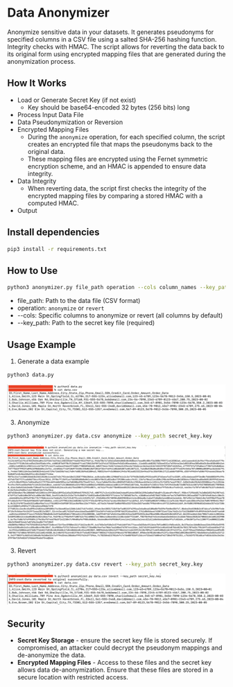 # Data Anonymizer

Anonymize sensitive data in your datasets. It generates pseudonyms for specified columns in a CSV file using a salted SHA-256 hashing function. Integrity checks with HMAC. The script allows for reverting the data back to its original form using encrypted mapping files that are generated during the anonymization process.

## How It Works

- Load or Generate Secret Key (if not exist)
  - Key should be base64-encoded 32 bytes (256 bits) long
- Process Input Data File
- Data Pseudonymization or Reversion
- Encrypted Mapping Files
  - During the ```anonymize``` operation, for each specified column, the script creates an encrypted file that maps the pseudonyms back to the original data.
  - These mapping files are encrypted using the Fernet symmetric encryption scheme, and an HMAC is appended to ensure data integrity.
- Data Integrity
  - When reverting data, the script first checks the integrity of the encrypted mapping files by comparing a stored HMAC with a computed HMAC.
- Output

## Install dependencies

```bash
pip3 install -r requirements.txt
```

## How to Use

```bash
python3 anonymizer.py file_path operation --cols column_names --key_path secret_key_path
```
- file_path: Path to the data file (CSV format)
- operation: ```anonymize``` or ```revert```
- --cols: Specific columns to anonymize or revert (all columns by default)
- --key_path: Path to the secret key file (required)

## Usage Example

1. Generate a data example

```bash
python3 data.py
```
![data!](data.png)

3. Anonymize

```bash
python3 anonymizer.py data.csv anonymize --key_path secret_key.key
```

![anonymized!](anonymized.png)

3. Revert

```bash
python3 anonymizer.py data.csv revert --key_path secret_key.key
```

![reverted!](reverted.png)

## Security

- **Secret Key Storage** - ensure the secret key file is stored securely. If compromised, an attacker could decrypt the pseudonym mappings and de-anonymize the data.
- **Encrypted Mapping Files** - Access to these files and the secret key allows data de-anonymization. Ensure that these files are stored in a secure location with restricted access.
